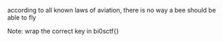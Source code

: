 according to all known laws of aviation, there is no way a bee should be able to fly

Note: wrap the correct key in bi0sctf{}
